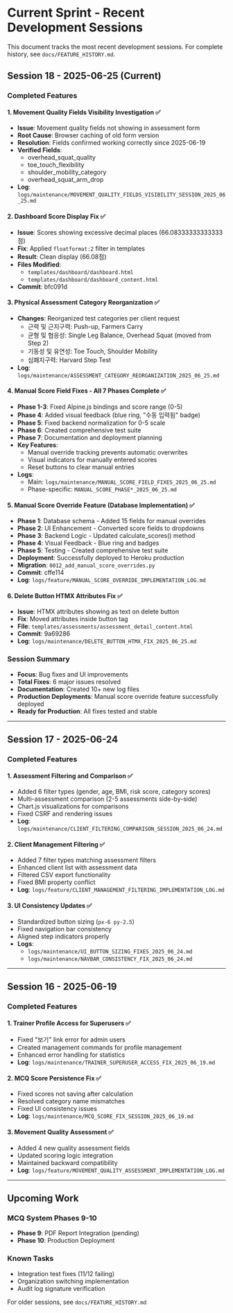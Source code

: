 # Current Sprint - Recent Development Sessions

This document tracks the most recent development sessions. For complete history, see `docs/FEATURE_HISTORY.md`.

## Session 18 - 2025-06-25 (Current)

### Completed Features

#### 1. Movement Quality Fields Visibility Investigation ✅
- **Issue**: Movement quality fields not showing in assessment form
- **Root Cause**: Browser caching of old form version
- **Resolution**: Fields confirmed working correctly since 2025-06-19
- **Verified Fields**: 
  - overhead_squat_quality
  - toe_touch_flexibility
  - shoulder_mobility_category
  - overhead_squat_arm_drop
- **Log**: `logs/maintenance/MOVEMENT_QUALITY_FIELDS_VISIBILITY_SESSION_2025_06_25.md`

#### 2. Dashboard Score Display Fix ✅
- **Issue**: Scores showing excessive decimal places (66.08333333333333점)
- **Fix**: Applied `floatformat:2` filter in templates
- **Result**: Clean display (66.08점)
- **Files Modified**: 
  - `templates/dashboard/dashboard.html`
  - `templates/dashboard/dashboard_content.html`
- **Commit**: bfc091d

#### 3. Physical Assessment Category Reorganization ✅
- **Changes**: Reorganized test categories per client request
  - 근력 및 근지구력: Push-up, Farmers Carry
  - 균형 및 협응성: Single Leg Balance, Overhead Squat (moved from Step 2)
  - 기동성 및 유연성: Toe Touch, Shoulder Mobility
  - 심폐지구력: Harvard Step Test
- **Log**: `logs/maintenance/ASSESSMENT_CATEGORY_REORGANIZATION_2025_06_25.md`

#### 4. Manual Score Field Fixes - All 7 Phases Complete ✅
- **Phase 1-3**: Fixed Alpine.js bindings and score range (0-5)
- **Phase 4**: Added visual feedback (blue ring, "수동 입력됨" badge)
- **Phase 5**: Fixed backend normalization for 0-5 scale
- **Phase 6**: Created comprehensive test suite
- **Phase 7**: Documentation and deployment planning
- **Key Features**:
  - Manual override tracking prevents automatic overwrites
  - Visual indicators for manually entered scores
  - Reset buttons to clear manual entries
- **Logs**: 
  - Main: `logs/maintenance/MANUAL_SCORE_FIELD_FIXES_2025_06_25.md`
  - Phase-specific: `MANUAL_SCORE_PHASE*_2025_06_25.md`

#### 5. Manual Score Override Feature (Database Implementation) ✅
- **Phase 1**: Database schema - Added 15 fields for manual overrides
- **Phase 2**: UI Enhancement - Converted score fields to dropdowns
- **Phase 3**: Backend Logic - Updated calculate_scores() method
- **Phase 4**: Visual Feedback - Blue ring and badges
- **Phase 5**: Testing - Created comprehensive test suite
- **Deployment**: Successfully deployed to Heroku production
- **Migration**: `0012_add_manual_score_overrides.py`
- **Commit**: cffe114
- **Log**: `logs/feature/MANUAL_SCORE_OVERRIDE_IMPLEMENTATION_LOG.md`

#### 6. Delete Button HTMX Attributes Fix ✅
- **Issue**: HTMX attributes showing as text on delete button
- **Fix**: Moved attributes inside button tag
- **File**: `templates/assessments/assessment_detail_content.html`
- **Commit**: 9a69286
- **Log**: `logs/maintenance/DELETE_BUTTON_HTMX_FIX_2025_06_25.md`

### Session Summary
- **Focus**: Bug fixes and UI improvements
- **Total Fixes**: 6 major issues resolved
- **Documentation**: Created 10+ new log files
- **Production Deployments**: Manual score override feature successfully deployed
- **Ready for Production**: All fixes tested and stable

---

## Session 17 - 2025-06-24

### Completed Features

#### 1. Assessment Filtering and Comparison ✅
- Added 6 filter types (gender, age, BMI, risk score, category scores)
- Multi-assessment comparison (2-5 assessments side-by-side)
- Chart.js visualizations for comparisons
- Fixed CSRF and rendering issues
- **Log**: `logs/maintenance/CLIENT_FILTERING_COMPARISON_SESSION_2025_06_24.md`

#### 2. Client Management Filtering ✅
- Added 7 filter types matching assessment filters
- Enhanced client list with assessment data
- Filtered CSV export functionality
- Fixed BMI property conflict
- **Log**: `logs/feature/CLIENT_MANAGEMENT_FILTERING_IMPLEMENTATION_LOG.md`

#### 3. UI Consistency Updates ✅
- Standardized button sizing (`px-6 py-2.5`)
- Fixed navigation bar consistency
- Aligned step indicators properly
- **Logs**: 
  - `logs/maintenance/UI_BUTTON_SIZING_FIXES_2025_06_24.md`
  - `logs/maintenance/NAVBAR_CONSISTENCY_FIX_2025_06_24.md`

---

## Session 16 - 2025-06-19

### Completed Features

#### 1. Trainer Profile Access for Superusers ✅
- Fixed "보기" link error for admin users
- Created management commands for profile management
- Enhanced error handling for statistics
- **Log**: `logs/maintenance/TRAINER_SUPERUSER_ACCESS_FIX_2025_06_19.md`

#### 2. MCQ Score Persistence Fix ✅
- Fixed scores not saving after calculation
- Resolved category name mismatches
- Fixed UI consistency issues
- **Log**: `logs/maintenance/MCQ_SCORE_FIX_SESSION_2025_06_19.md`

#### 3. Movement Quality Assessment ✅
- Added 4 new quality assessment fields
- Updated scoring logic integration
- Maintained backward compatibility
- **Log**: `logs/feature/MOVEMENT_QUALITY_ASSESSMENT_IMPLEMENTATION_LOG.md`

---

## Upcoming Work

### MCQ System Phases 9-10
- **Phase 9**: PDF Report Integration (pending)
- **Phase 10**: Production Deployment

### Known Tasks
- Integration test fixes (11/12 failing)
- Organization switching implementation
- Audit log signature verification

For older sessions, see `docs/FEATURE_HISTORY.md`